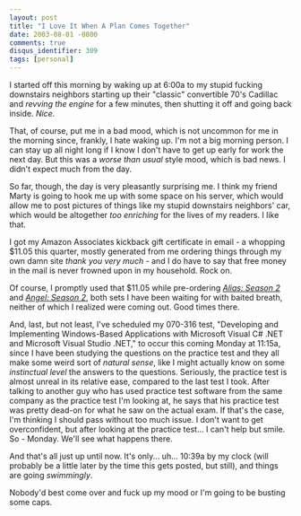 ```yaml
---
layout: post
title: "I Love It When A Plan Comes Together"
date: 2003-08-01 -0800
comments: true
disqus_identifier: 309
tags: [personal]
---
```

I started off this morning by waking up at 6:00a to my stupid fucking
downstairs neighbors starting up their "classic" convertible 70's
Cadillac and *revving the engine* for a few minutes, then shutting it
off and going back inside. *Nice.*

 That, of course, put me in a bad mood, which is not uncommon for me in
the morning since, frankly, I hate waking up. I'm not a big morning
person. I can stay up all night long if I know I don't have to get up
early for work the next day. But this was a *worse than usual* style
mood, which is bad news. I didn't expect much from the day.

 So far, though, the day is very pleasantly surprising me. I think my
friend Marty is going to hook me up with some space on his server, which
would allow me to post pictures of things like my stupid downstairs
neighbors' car, which would be altogether *too enriching* for the lives
of my readers. I like that.

 I got my Amazon Associates kickback gift certificate in email - a
whopping \$11.05 this quarter, mostly generated from me ordering things
through my own damn site *thank you very much* - and I do have to say
that free money in the mail is never frowned upon in my household. Rock
on.

 Of course, I promptly used that \$11.05 while pre-ordering [*Alias:
Season 2*](http://www.amazon.com/exec/obidos/ASIN/B0000ALF8I/mhsvortex)
and [*Angel: Season
2*](http://www.amazon.com/exec/obidos/ASIN/B00008YGRT/mhsvortex), both
sets I have been waiting for with baited breath, neither of which I
realized were coming out. Good times there.

 And, last, but not least, I've scheduled my 070-316 test, "Developing
and Implementing Windows-Based Applications with Microsoft Visual C\#
.NET and Microsoft Visual Studio .NET," to occur this coming Monday at
11:15a, since I have been studying the questions on the practice test
and they all make some weird sort of *natural sense*, like I might
actually know on some *instinctual level* the answers to the questions.
Seriously, the practice test is almost unreal in its relative ease,
compared to the last test I took. After talking to another guy who has
used practice test software from the same company as the practice test
I'm looking at, he says that his practice test was pretty dead-on for
what he saw on the actual exam. If that's the case, I'm thinking I
should pass without too much issue. I don't want to get overconfident,
but after looking at the practice test... I can't help but smile. So -
Monday. We'll see what happens there.

 And that's all just up until now. It's only... uh... 10:39a by my clock
(will probably be a little later by the time this gets posted, but
still), and things are going *swimmingly*.

 Nobody'd best come over and fuck up my mood or I'm going to be busting
some caps.
